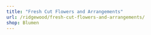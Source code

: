 ```yaml
---
title: "Fresh Cut Flowers and Arrangements"
url: /ridgewood/fresh-cut-flowers-and-arrangements/
shop: Blumen
---
```

